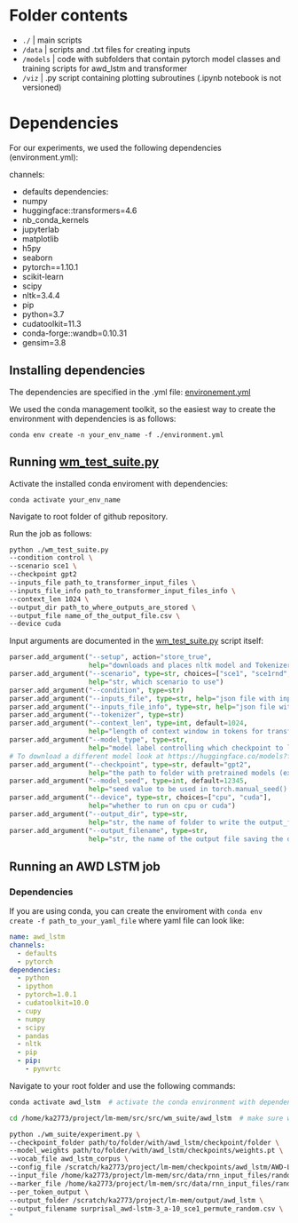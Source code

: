 # Folder contents

- `./`         |  main scripts
- `/data`      |  scripts and .txt files for creating inputs
- `/models` |  code with subfolders that contain pytorch model classes and training scripts for awd_lstm and transformer
- `/viz` |  .py script containing plotting subroutines (.ipynb notebook is not versioned)

# Dependencies

For our experiments, we used the following dependencies (environment.yml):

channels:
  - defaults
dependencies:
  - numpy
  - huggingface::transformers=4.6
  - nb_conda_kernels
  - jupyterlab
  - matplotlib
  - h5py
  - seaborn
  - pytorch==1.10.1
  - scikit-learn
  - scipy
  - nltk=3.4.4
  - pip
  - python=3.7
  - cudatoolkit=11.3
  - conda-forge::wandb=0.10.31
  - gensim=3.8

## Installing dependencies

The dependencies are specified in the .yml file: [environement.yml](https://github.com/KristijanArmeni/neural-lm-mem/blob/main/enviroment.yml)


We used the conda management toolkit, so the easiest way to create the environment with dependencies is as follows:

`conda env create -n your_env_name -f ./environment.yml`

## Running [wm_test_suite.py](https://github.com/KristijanArmeni/neural-lm-mem/blob/main/gpt2_surprisal.py)

Activate the installed conda enviroment with dependencies:  
```
conda activate your_env_name
```

Navigate to root folder of github repository.

Run the job as follows:
```bash
python ./wm_test_suite.py
--condition control \
--scenario sce1 \
--checkpoint gpt2
--inputs_file path_to_transformer_input_files \
--inputs_file_info path_to_transformer_input_files_info \
--context_len 1024 \
--output_dir path_to_where_outputs_are_stored \
--output_file name_of_the_output_file.csv \
--device cuda
```

Input arguments are documented in the [wm_test_suite.py](https://github.com/KristijanArmeni/neural-lm-mem/blob/main/wm_test_suite.py) script itself:

```python
parser.add_argument("--setup", action="store_true",
                    help="downloads and places nltk model and Tokenizer")
parser.add_argument("--scenario", type=str, choices=["sce1", "sce1rnd", "sce2", "sce3", "sce4", "sce5", "sce6", "sce7"],
                    help="str, which scenario to use")
parser.add_argument("--condition", type=str)
parser.add_argument("--inputs_file", type=str, help="json file with input sequence IDs which are converted to tensors")
parser.add_argument("--inputs_file_info", type=str, help="json file with information about input sequences")
parser.add_argument("--tokenizer", type=str)
parser.add_argument("--context_len", type=int, default=1024,
                    help="length of context window in tokens for transformers")
parser.add_argument("--model_type", type=str,
                    help="model label controlling which checkpoint to load")
# To download a different model look at https://huggingface.co/models?filter=gpt2
parser.add_argument("--checkpoint", type=str, default="gpt2",
                    help="the path to folder with pretrained models (expected to work with model.from_pretraiend() method)")
parser.add_argument("--model_seed", type=int, default=12345,
                    help="seed value to be used in torch.manual_seed() prior to calling GPT2Model()")
parser.add_argument("--device", type=str, choices=["cpu", "cuda"],
                    help="whether to run on cpu or cuda")
parser.add_argument("--output_dir", type=str,
                    help="str, the name of folder to write the output_filename in")
parser.add_argument("--output_filename", type=str,
                    help="str, the name of the output file saving the dataframe")
```

## Running an AWD LSTM job

### Dependencies

If you are using conda, you can create the enviroment with `conda env create -f path_to_your_yaml_file` where yaml file can look like:

```yaml
name: awd_lstm
channels:
  - defaults
  - pytorch
dependencies:
  - python
  - ipython
  - pytorch=1.0.1
  - cudatoolkit=10.0
  - cupy
  - numpy
  - scipy
  - pandas
  - nltk
  - pip
  - pip:
    - pynvrtc
```

Navigate to your root folder and use the following commands:

```bash
conda activate awd_lstm  # activate the conda environment with dependencies

cd /home/ka2773/project/lm-mem/src/src/wm_suite/awd_lstm  # make sure we're in the awd_lstm folder for module imports

python ./wm_suite/experiment.py \
--checkpoint_folder path/to/folder/with/awd_lstm/checkpoint/folder \
--model_weights path/to/folder/with/awd_lstm/checkpoints/weights.pt \
--vocab_file awd_lstm_corpus \
--config_file /scratch/ka2773/project/lm-mem/checkpoints/awd_lstm/AWD-LSTM_3-layer_config.json \
--input_file /home/ka2773/project/lm-mem/src/data/rnn_input_files/random_lists_sce1_permute.txt \
--marker_file /home/ka2773/project/lm-mem/src/data/rnn_input_files/random_lists_sce1_permute_markers.txt \
--per_token_output \
--output_folder /scratch/ka2773/project/lm-mem/output/awd_lstm \
--output_filename surprisal_awd-lstm-3_a-10_sce1_permute_random.csv \
"
```
